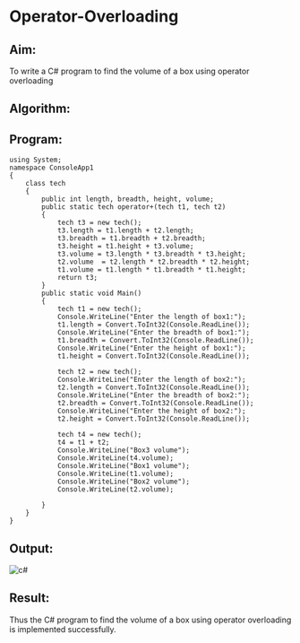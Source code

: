 # Operator-Overloading

## Aim:
 To write a C# program to find the volume of a box using operator overloading
 
 ## Algorithm:
 
 
 
 ## Program:
 
```
using System;
namespace ConsoleApp1
{
    class tech
    {
        public int length, breadth, height, volume;
        public static tech operator+(tech t1, tech t2)
        {
            tech t3 = new tech();
            t3.length = t1.length + t2.length;
            t3.breadth = t1.breadth + t2.breadth;
            t3.height = t1.height + t3.volume;
            t3.volume = t3.length * t3.breadth * t3.height;
            t2.volume  = t2.length * t2.breadth * t2.height;
            t1.volume = t1.length * t1.breadth * t1.height;
            return t3;
        }
        public static void Main()
        {
            tech t1 = new tech();
            Console.WriteLine("Enter the length of box1:");
            t1.length = Convert.ToInt32(Console.ReadLine());
            Console.WriteLine("Enter the breadth of box1:");
            t1.breadth = Convert.ToInt32(Console.ReadLine());
            Console.WriteLine("Enter the height of box1:");
            t1.height = Convert.ToInt32(Console.ReadLine());

            tech t2 = new tech();
            Console.WriteLine("Enter the length of box2:");
            t2.length = Convert.ToInt32(Console.ReadLine());
            Console.WriteLine("Enter the breadth of box2:");
            t2.breadth = Convert.ToInt32(Console.ReadLine());
            Console.WriteLine("Enter the height of box2:");
            t2.height = Convert.ToInt32(Console.ReadLine());

            tech t4 = new tech();
            t4 = t1 + t2;
            Console.WriteLine("Box3 volume");
            Console.WriteLine(t4.volume);
            Console.WriteLine("Box1 volume");
            Console.WriteLine(t1.volume);
            Console.WriteLine("Box2 volume");
            Console.WriteLine(t2.volume);

        }
    }
}
```
 
 ## Output:
 ![c#](https://user-images.githubusercontent.com/75235402/170473665-bf78feda-6da5-4d98-8bf6-24e7eafe6c8f.PNG)

 
 ## Result:
 Thus the C# program to find the volume of a box using operator overloading is implemented successfully.
